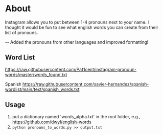 # About
Instagram allows you to put between 1-4 pronouns next to your name. I thought it would be fun to see what english words you can create from their list of pronouns.

-- Added the pronouns from other languages and improved formatting!

## Word List
https://raw.githubusercontent.com/Paf1cent/instagram-pronoun-words/master/words_found.txt

Spanish
https://raw.githubusercontent.com/xavier-hernandez/spanish-wordlist/main/text/spanish_words.txt

## Usage
1. put a dictionary named 'words_alpha.txt' in the root folder, e.g., https://github.com/dwyl/english-words
2. `python pronouns_to_words.py >> output.txt`
